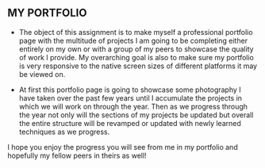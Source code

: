 ## MY PORTFOLIO 

- The object of this assignment is to make myself a professional portfolio page with the multitude of projects I am going to be completing either entirely on my own or with a group of my peers to showcase the quality of work I provide. My overarching goal is also to make sure my portfolio is very responsive to the native screen sizes of different platforms it may be viewed on. 

- At first this portfolio page is going to showcase some photography I have taken over the past few years until I accumulate the projects in which we will work on through the year. Then as we progress through the year not only will the sections of my projects be updated but overall the entire structure will be revamped or updated with newly learned techniques as we progress. 

I hope you enjoy the progress you will see from me in my portfolio and hopefully my fellow peers in theirs as well!  